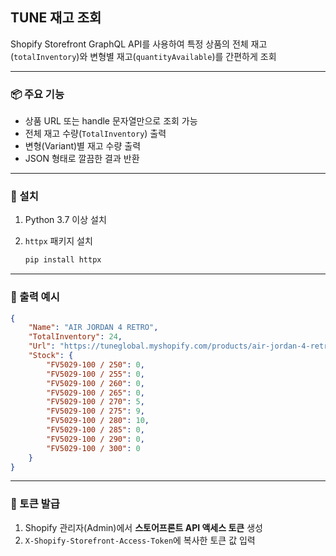 ## TUNE 재고 조회

Shopify Storefront GraphQL API를 사용하여 특정 상품의 전체 재고(`totalInventory`)와 변형별 재고(`quantityAvailable`)를 간편하게 조회

---

### 📦 주요 기능

* 상품 URL 또는 handle 문자열만으로 조회 가능
* 전체 재고 수량(`TotalInventory`) 출력
* 변형(Variant)별 재고 수량 출력
* JSON 형태로 깔끔한 결과 반환

---

### 🔧 설치

1. Python 3.7 이상 설치
2. `httpx` 패키지 설치

   ```bash
   pip install httpx
   ```

---

### 📝 출력 예시

```json
{
    "Name": "AIR JORDAN 4 RETRO",
    "TotalInventory": 24,
    "Url": "https://tuneglobal.myshopify.com/products/air-jordan-4-retro-nk254xsesn56",
    "Stock": {
        "FV5029-100 / 250": 0,
        "FV5029-100 / 255": 0,
        "FV5029-100 / 260": 0,
        "FV5029-100 / 265": 0,
        "FV5029-100 / 270": 5,
        "FV5029-100 / 275": 9,
        "FV5029-100 / 280": 10,
        "FV5029-100 / 285": 0,
        "FV5029-100 / 290": 0,
        "FV5029-100 / 300": 0
    }
}
```


---

### 🔐 토큰 발급

1. Shopify 관리자(Admin)에서 **스토어프론트 API 액세스 토큰** 생성
2. `X-Shopify-Storefront-Access-Token`에 복사한 토큰 값 입력
